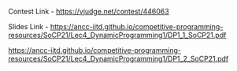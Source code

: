 Contest Link - https://vjudge.net/contest/446063

Slides Link - https://ancc-iitd.github.io/competitive-programming-resources/SoCP21/Lec4_DynamicProgramming1/DP1_1_SoCP21.pdf

https://ancc-iitd.github.io/competitive-programming-resources/SoCP21/Lec4_DynamicProgramming1/DP1_2_SoCP21.pdf